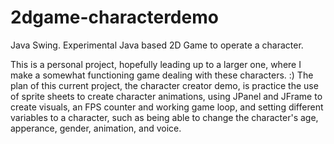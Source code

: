 # 2dgame-characterdemo
Java Swing. Experimental Java based 2D Game to operate a character. 

This is a personal project, hopefully leading up to a larger one, where I make a somewhat functioning game dealing with these characters. :)
The plan of this current project, the character creator demo, is practice the use of sprite sheets to create character animations, using JPanel and JFrame to create visuals, an FPS counter and working game loop, and setting different variables to a character, such as being able to change the character's age, apperance, gender, animation, and voice. 
